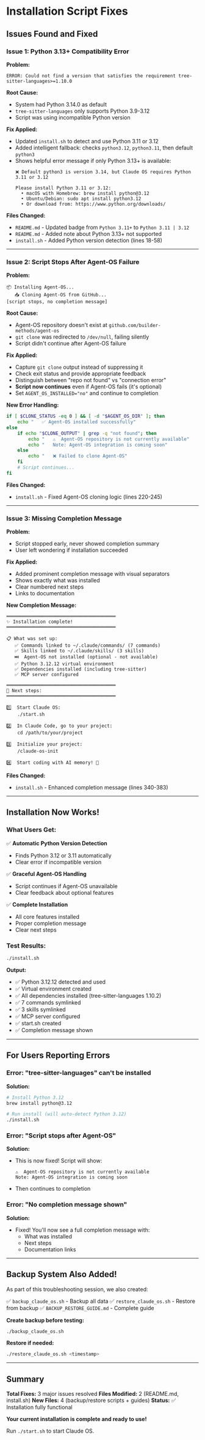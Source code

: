 # Installation Script Fixes

## Issues Found and Fixed

### Issue 1: Python 3.13+ Compatibility Error

**Problem:**
```
ERROR: Could not find a version that satisfies the requirement tree-sitter-languages>=1.10.0
```

**Root Cause:**
- System had Python 3.14.0 as default
- `tree-sitter-languages` only supports Python 3.9-3.12
- Script was using incompatible Python version

**Fix Applied:**
- Updated `install.sh` to detect and use Python 3.11 or 3.12
- Added intelligent fallback: checks `python3.12`, `python3.11`, then default `python3`
- Shows helpful error message if only Python 3.13+ is available:
  ```
  ❌ Default python3 is version 3.14, but Claude OS requires Python 3.11 or 3.12

  Please install Python 3.11 or 3.12:
    • macOS with Homebrew: brew install python@3.12
    • Ubuntu/Debian: sudo apt install python3.12
    • Or download from: https://www.python.org/downloads/
  ```

**Files Changed:**
- `README.md` - Updated badge from `Python 3.11+` to `Python 3.11 | 3.12`
- `README.md` - Added note about Python 3.13+ not supported
- `install.sh` - Added Python version detection (lines 18-58)

---

### Issue 2: Script Stops After Agent-OS Failure

**Problem:**
```
📦 Installing Agent-OS...
   📥 Cloning Agent-OS from GitHub...
[script stops, no completion message]
```

**Root Cause:**
- Agent-OS repository doesn't exist at `github.com/builder-methods/agent-os`
- `git clone` was redirected to `/dev/null`, failing silently
- Script didn't continue after Agent-OS failure

**Fix Applied:**
- Capture `git clone` output instead of suppressing it
- Check exit status and provide appropriate feedback
- Distinguish between "repo not found" vs "connection error"
- **Script now continues** even if Agent-OS fails (it's optional)
- Set `AGENT_OS_INSTALLED="no"` and continue to completion

**New Error Handling:**
```bash
if [ $CLONE_STATUS -eq 0 ] && [ -d "$AGENT_OS_DIR" ]; then
    echo "   ✅ Agent-OS installed successfully"
else
    if echo "$CLONE_OUTPUT" | grep -q "not found"; then
        echo "   ⚠️  Agent-OS repository is not currently available"
        echo "   Note: Agent-OS integration is coming soon"
    else
        echo "   ❌ Failed to clone Agent-OS"
    fi
    # Script continues...
fi
```

**Files Changed:**
- `install.sh` - Fixed Agent-OS cloning logic (lines 220-245)

---

### Issue 3: Missing Completion Message

**Problem:**
- Script stopped early, never showed completion summary
- User left wondering if installation succeeded

**Fix Applied:**
- Added prominent completion message with visual separators
- Shows exactly what was installed
- Clear numbered next steps
- Links to documentation

**New Completion Message:**
```
════════════════════════════════════════
✨ Installation complete!
════════════════════════════════════════

📋 What was set up:
   ✅ Commands linked to ~/.claude/commands/ (7 commands)
   ✅ Skills linked to ~/.claude/skills/ (3 skills)
   ⏭️  Agent-OS not installed (optional - not available)
   ✅ Python 3.12.12 virtual environment
   ✅ Dependencies installed (including tree-sitter)
   ✅ MCP server configured

════════════════════════════════════════
🎯 Next steps:
════════════════════════════════════════

1️⃣  Start Claude OS:
    ./start.sh

2️⃣  In Claude Code, go to your project:
    cd /path/to/your/project

3️⃣  Initialize your project:
    /claude-os-init

4️⃣  Start coding with AI memory! 🚀
```

**Files Changed:**
- `install.sh` - Enhanced completion message (lines 340-383)

---

## Installation Now Works!

### What Users Get:

✅ **Automatic Python Version Detection**
- Finds Python 3.12 or 3.11 automatically
- Clear error if incompatible version

✅ **Graceful Agent-OS Handling**
- Script continues if Agent-OS unavailable
- Clear feedback about optional features

✅ **Complete Installation**
- All core features installed
- Proper completion message
- Clear next steps

### Test Results:

```bash
./install.sh
```

**Output:**
- ✅ Python 3.12.12 detected and used
- ✅ Virtual environment created
- ✅ All dependencies installed (tree-sitter-languages 1.10.2)
- ✅ 7 commands symlinked
- ✅ 3 skills symlinked
- ✅ MCP server configured
- ✅ start.sh created
- ✅ Completion message shown

---

## For Users Reporting Errors

### Error: "tree-sitter-languages" can't be installed

**Solution:**
```bash
# Install Python 3.12
brew install python@3.12

# Run install (will auto-detect Python 3.12)
./install.sh
```

### Error: "Script stops after Agent-OS"

**Solution:**
- This is now fixed! Script will show:
  ```
  ⚠️  Agent-OS repository is not currently available
  Note: Agent-OS integration is coming soon
  ```
- Then continues to completion

### Error: "No completion message shown"

**Solution:**
- Fixed! You'll now see a full completion message with:
  - What was installed
  - Next steps
  - Documentation links

---

## Backup System Also Added!

As part of this troubleshooting session, we also created:

✅ `backup_claude_os.sh` - Backup all data
✅ `restore_claude_os.sh` - Restore from backup
✅ `BACKUP_RESTORE_GUIDE.md` - Complete guide

**Create backup before testing:**
```bash
./backup_claude_os.sh
```

**Restore if needed:**
```bash
./restore_claude_os.sh <timestamp>
```

---

## Summary

**Total Fixes:** 3 major issues resolved
**Files Modified:** 2 (README.md, install.sh)
**New Files:** 4 (backup/restore scripts + guides)
**Status:** ✅ Installation fully functional

**Your current installation is complete and ready to use!**

Run `./start.sh` to start Claude OS.
